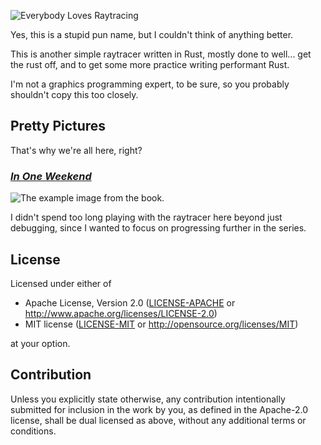 ![Everybody Loves Raytracing](https://files.catbox.moe/rn6jpa.png)

Yes, this is a stupid pun name, but I couldn't think of anything better.

This is another simple raytracer written in Rust, mostly done to well... get the rust off, and to get some more practice writing performant Rust.

I'm not a graphics programming expert, to be sure, so you probably shouldn't copy this too closely.

## Pretty Pictures

That's why we're all here, right?

### [_In One Weekend_](/typedrat/rayromano/tree/in-one-weekend)

![The example image from the book.](https://files.catbox.moe/j8od0u.png)

I didn't spend too long playing with the raytracer here beyond just debugging, since I wanted to focus on progressing further in the series.

## License

Licensed under either of

-   Apache License, Version 2.0
    ([LICENSE-APACHE](LICENSE-APACHE) or http://www.apache.org/licenses/LICENSE-2.0)
-   MIT license
    ([LICENSE-MIT](LICENSE-MIT) or http://opensource.org/licenses/MIT)

at your option.

## Contribution

Unless you explicitly state otherwise, any contribution intentionally submitted
for inclusion in the work by you, as defined in the Apache-2.0 license, shall be
dual licensed as above, without any additional terms or conditions.

